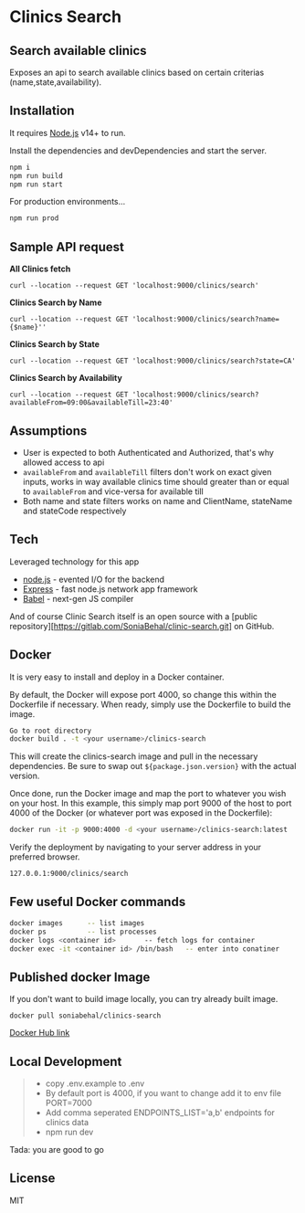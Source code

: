 # Clinics Search
## Search available clinics

Exposes an api to search available clinics based on certain criterias (name,state,availability).


## Installation

It requires [Node.js](https://nodejs.org/) v14+ to run.

Install the dependencies and devDependencies and start the server.

```sh
npm i
npm run build
npm run start
```

For production environments...

```sh
npm run prod
```

Sample API request
---
**All Clinics fetch**
```
curl --location --request GET 'localhost:9000/clinics/search'
```

**Clinics Search by Name**
```
curl --location --request GET 'localhost:9000/clinics/search?name={$name}''
```

**Clinics Search by State**
```
curl --location --request GET 'localhost:9000/clinics/search?state=CA'
```

**Clinics Search by Availability**
```
curl --location --request GET 'localhost:9000/clinics/search?availableFrom=09:00&availableTill=23:40'
```

Assumptions
---
- User is expected to both Authenticated and Authorized, that's why allowed access to api 
- `availableFrom` and `availableTill` filters don't work on exact given inputs, works in way available clinics time should greater than or equal to `availableFrom` and vice-versa for available till
- Both name and state filters works on name and ClientName, stateName and stateCode respectively 

## Tech

Leveraged technology for this app
- [node.js](https://nodejs.org/) - evented I/O for the backend
- [Express](https://expressjs.com/) - fast node.js network app framework
- [Babel](https://babeljs.io/) - next-gen JS compiler

And of course Clinic Search itself is an open source with a [public repository][https://gitlab.com/SoniaBehal/clinic-search.git]
 on GitHub.

## Docker

It is very easy to install and deploy in a Docker container.

By default, the Docker will expose port 4000, so change this within the
Dockerfile if necessary. When ready, simply use the Dockerfile to
build the image.

```sh
Go to root directory
docker build . -t <your username>/clinics-search
```

This will create the clinics-search image and pull in the necessary dependencies.
Be sure to swap out `${package.json.version}` with the actual
version.

Once done, run the Docker image and map the port to whatever you wish on
your host. In this example, this simply map port 9000 of the host to
port 4000 of the Docker (or whatever port was exposed in the Dockerfile):

```sh
docker run -it -p 9000:4000 -d <your username>/clinics-search:latest
```
Verify the deployment by navigating to your server address in
your preferred browser.

```sh
127.0.0.1:9000/clinics/search
```

Few useful Docker commands
---
```sh
docker images      -- list images
docker ps          -- list processes
docker logs <container id>       -- fetch logs for container
docker exec -it <container id> /bin/bash   -- enter into conatiner
```

Published docker Image
---
If you don't want to build image locally, you can try already built image.
```
docker pull soniabehal/clinics-search
```
[Docker Hub link](https://hub.docker.com/r/soniabehal/clinics-search)

Local Development
---
> - copy .env.example to .env
> - By default port is 4000, if you want to change add it to env file  PORT=7000
> - Add comma seperated ENDPOINTS_LIST='a,b'  endpoints for clinics data
> - npm run dev

Tada: you are good to go

## License
MIT

